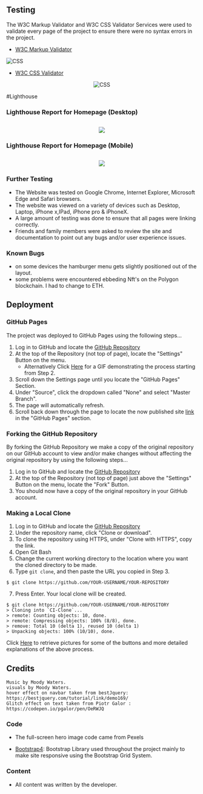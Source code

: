 ## Testing

The W3C Markup Validator and W3C CSS Validator Services were used to validate every page of the project to ensure there were no syntax errors in the project.

-   [W3C Markup Validator](https://jigsaw.w3.org/css-validator/#validate_by_input) 
    
    <p align="center">
  <img src="https://i.ibb.co/MsfjRPB/Screenshot-2023-05-08-at-12-06-34.png" alt="CSS">
</p>
    
-   [W3C CSS Validator](https://jigsaw.w3.org/css-validator/#validate_by_input) 
    
<p align="center">
  <img src="https://i.ibb.co/HYRswtG/Screenshot-2023-05-08-at-12-01-45.png" alt="CSS">
</p>
    
 #Lighthouse   
    
### Lighthouse Report for Homepage (Desktop)
<h2 align="center"><img src="https://i.ibb.co/QP0Xm31/Screenshot-2023-05-08-at-18-46-15.png"></h2>

### Lighthouse Report for Homepage (Mobile)
<h2 align="center"><img src="https://i.ibb.co/MS3vGHn/Screenshot-2023-05-08-at-18-43-54.png"></h2>

        

### Further Testing

-   The Website was tested on Google Chrome, Internet Explorer, Microsoft Edge and Safari browsers.
-   The website was viewed on a variety of devices such as Desktop, Laptop, iPhone x,IPad, iPhone pro & iPhoneX.
-   A large amount of testing was done to ensure that all pages were linking correctly.
-   Friends and family members were asked to review the site and documentation to point out any bugs and/or user experience issues.

### Known Bugs

-   on some devices the hamburger menu gets slightly positioned out of the layout.
-    some problems were encountered ebbeding Nft's on the Polygon blockchain. I had to change to ETH.
    
    
  

## Deployment

### GitHub Pages

The project was deployed to GitHub Pages using the following steps...

1. Log in to GitHub and locate the [GitHub Repository](https://github.com/)
2. At the top of the Repository (not top of page), locate the "Settings" Button on the menu.
    - Alternatively Click [Here](https://raw.githubusercontent.com/) for a GIF demonstrating the process starting from Step 2.
3. Scroll down the Settings page until you locate the "GitHub Pages" Section.
4. Under "Source", click the dropdown called "None" and select "Master Branch".
5. The page will automatically refresh.
6. Scroll back down through the page to locate the now published site [link](https://github.com) in the "GitHub Pages" section.

### Forking the GitHub Repository

By forking the GitHub Repository we make a copy of the original repository on our GitHub account to view and/or make changes without affecting the original repository by using the following steps...

1. Log in to GitHub and locate the [GitHub Repository](https://github.com/Moodyw03/MW-WEB-22apr)
2. At the top of the Repository (not top of page) just above the "Settings" Button on the menu, locate the "Fork" Button.
3. You should now have a copy of the original repository in your GitHub account.

### Making a Local Clone

1. Log in to GitHub and locate the [GitHub Repository](https://github.com/Moodyw03/MW-WEB-22apr)
2. Under the repository name, click "Clone or download".
3. To clone the repository using HTTPS, under "Clone with HTTPS", copy the link.
4. Open Git Bash
5. Change the current working directory to the location where you want the cloned directory to be made.
6. Type `git clone`, and then paste the URL you copied in Step 3.

```
$ git clone https://github.com/YOUR-USERNAME/YOUR-REPOSITORY
```

7. Press Enter. Your local clone will be created.

```
$ git clone https://github.com/YOUR-USERNAME/YOUR-REPOSITORY
> Cloning into `CI-Clone`...
> remote: Counting objects: 10, done.
> remote: Compressing objects: 100% (8/8), done.
> remove: Total 10 (delta 1), reused 10 (delta 1)
> Unpacking objects: 100% (10/10), done.
```

Click [Here](https://help.github.com/en/github/creating-cloning-and-archiving-repositories/cloning-a-repository#cloning-a-repository-to-github-desktop) to retrieve pictures for some of the buttons and more detailed explanations of the above process.

## Credits
    Music by Moody Waters. 
    visuals by Moody Waters.
    hover effect on navbar taken from bestJquery: https://bestjquery.com/tutorial/link/demo169/
    Glitch effect on text taken from Piotr Galor : https://codepen.io/pgalor/pen/OeRWJQ
    

### Code

-   The full-screen hero image code came from Pexels

-   [Bootstrap4](https://getbootstrap.com/docs/4.4/getting-started/introduction/): Bootstrap Library used throughout the project mainly to make site responsive using the Bootstrap Grid System.



### Content

-   All content was written by the developer.

